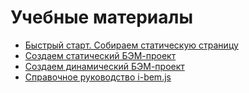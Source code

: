 # Учебные материалы

* [Быстрый старт. Собираем статическую страницу](https://github.com/bem-site/bem-method/blob/bem-info-data/articles/quick-start-static/quick-start-static.ru.md)
* [Создаем статический БЭМ-проект](https://github.com/bem-site/bem-method/blob/bem-info-data/articles/start-with-project-stub/start-with-project-stub.ru.md)
* [Создаем динамический БЭМ-проект](https://github.com/bem-site/bem-method/blob/bem-info-data/articles/start-with-bem-express/start-with-bem-express.ru.md)
* [Справочное руководство i-bem.js](https://github.com/bem-site/bem-js-tutorial/blob/master/00-Intro/00-Intro.ru.md)
